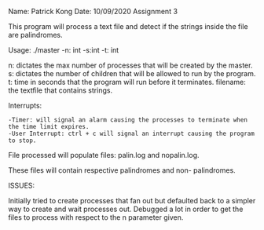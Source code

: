 Name: Patrick Kong
Date: 10/09/2020
Assignment 3

This program will process a text file and detect if the strings inside the file are palindromes.

Usage: ./master -n: int -s:int -t: int <filename>

n:          dictates the max number of processes that will be created by the master.
s:          dictates the number of children that will be allowed to run by the program.
t:          time in seconds that the program will run before it terminates.
filename:   the textfile that contains strings.

Interrupts:
    
    -Timer: will signal an alarm causing the processes to terminate when the time limit expires.
    -User Interrupt: ctrl + c will signal an interrupt causing the program to stop.

File processed will populate files: palin.log and nopalin.log.

These files will contain respective palindromes and non- palindromes. 

ISSUES:

Initially tried to create processes that fan out but defaulted back to a simpler way to create and wait processes out.
Debugged a lot in order to get the files to process with respect to the n parameter given.